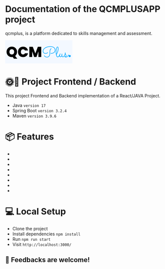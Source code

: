 # Documentation of the QCMPLUSAPP project
qcmplus, is a platform dedicated to skills management and assessment. 

![Texte alternatif](qcmplusweb/public/qcmplus_logo.png)

# 🌞🌚 Project Frontend / Backend

This project Frontend and Backend implementation of a React/JAVA Project.

- Java `version 17`
- Spring Boot  `version 3.2.4`
- Maven `version 3.9.6`



# 📦 Features

-
-
-
-
-
-
-
-

# 💻 Local Setup

- Clone the project
- Install dependencies `npm install`
- Run `npm run start`
- Visit `http://localhost:3000/`

## 👏 Feedbacks are welcome!
